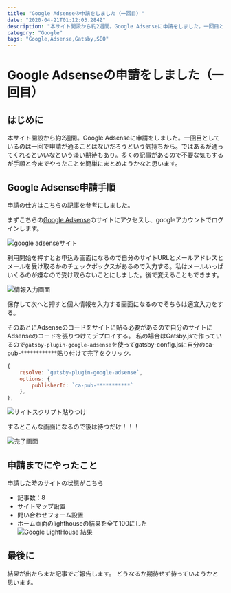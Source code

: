 ```yaml
---
title: "Google Adsenseの申請をしました（一回目）"
date: "2020-04-21T01:12:03.284Z"
description: "本サイト開設から約2週間。Google Adsenseに申請をしました。一回目としているのは一回で申請が通ることはないだろうという気持ちから。ではあるが通ってくれるといいなという淡い期待もあり。多くの記事があるので不要な気もするが手順と今までやったことを簡単にまとめようかなと思います。"
category: "Google"
tags: "Google,Adsense,Gatsby,SEO"
---
```


# Google Adsenseの申請をしました（一回目）

## はじめに

本サイト開設から約2週間。Google Adsenseに申請をしました。一回目としているのは一回で申請が通ることはないだろうという気持ちから。ではあるが通ってくれるといいなという淡い期待もあり。多くの記事があるので不要な気もするが手順と今までやったことを簡単にまとめようかなと思います。


## Google Adsense申請手順

申請の仕方は[こちら](https://takuetsu.jp/google-adsense-sinsa/)の記事を参考にしました。

まずこちらの[Google Adsense](https://www.google.co.jp/adsense/start/#?modal_active=none)のサイトにアクセスし、googleアカウントでログインします。

![google adsenseサイト](https://paper-attachments.dropbox.com/s_5C3B367415BD6AAE42A0915D6F1F17044C5CA733B7FFBB0A5DC3D8B7A2A42B75_1587437093283_ss+1.png)



利用開始を押すとお申込み画面になるので自分のサイトURLとメールアドレスとメールを受け取るかのチェックボックスがあるので入力する。私はメールいっぱいくるのが嫌なので受け取らないことにしました。後で変えることもできます。

![情報入力画面](https://paper-attachments.dropbox.com/s_5C3B367415BD6AAE42A0915D6F1F17044C5CA733B7FFBB0A5DC3D8B7A2A42B75_1587432050966_image.png)


保存して次へと押すと個人情報を入力する画面になるのでそちらは適宜入力をする。

そのあとにAdsenseのコードをサイトに貼る必要があるので自分のサイトにAdsenseのコードを張りつけてデプロイする。
私の場合はGatsby.jsで作っているので``gatsby-plugin-google-adsense``を使ってgatsby-config.jsに自分のca-pub-************貼り付けて完了をクリック。

```js:title=gatsby-config.js
{
    resolve: `gatsby-plugin-google-adsense`,
    options: {
        publisherId: `ca-pub-***********`
    },
},
```

![サイトスクリプト貼りつけ](https://paper-attachments.dropbox.com/s_5C3B367415BD6AAE42A0915D6F1F17044C5CA733B7FFBB0A5DC3D8B7A2A42B75_1587432920764_image.png)


するとこんな画面になるので後は待つだけ！！！

![完了画面](https://paper-attachments.dropbox.com/s_5C3B367415BD6AAE42A0915D6F1F17044C5CA733B7FFBB0A5DC3D8B7A2A42B75_1587432952909_image.png)



## 申請までにやったこと

申請した時のサイトの状態がこちら

- 記事数：8
- サイトマップ設置
- 問い合わせフォーム設置
- ホーム画面のlighthouseの結果を全て100にした
![Google LightHouse 結果](https://paper-attachments.dropbox.com/s_5C3B367415BD6AAE42A0915D6F1F17044C5CA733B7FFBB0A5DC3D8B7A2A42B75_1587433108387_lighthouse_100.png)



## 最後に

結果が出たらまた記事でご報告します。
どうなるか期待せず待っていようかと思います。

